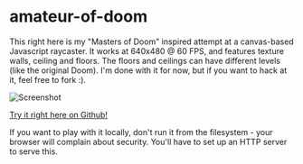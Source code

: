 amateur-of-doom
===============

This right here is my "Masters of Doom" inspired attempt at a canvas-based Javascript raycaster. It works at 640x480 @ 60 FPS, and features texture walls, ceiling and floors. The floors and ceilings can have different levels (like the original Doom). I'm done with it for now, but if you want to hack at it, feel free to fork :).

![Screenshot](http://i.imgur.com/LZVJAMm.png)

[Try it right here on Github!](http://krajzeg.github.io/amateur-of-doom)

If you want to play with it locally, don't run it from the filesystem - your browser will complain about
security. You'll have to set up an HTTP server to serve this.
